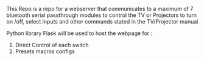 This Repo is a repo for a webserver that communicates to a maximum of 7 bluetooth serial passthrough modules to control the TV or Projectors to turn on /off, select inputs and other commands stated in the TV/Projector manual

Python library Flask will be used to host the webpage for :<br/>
1. Direct Control of each switch<br />
2. Presets macros configs<br />
